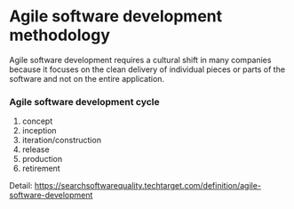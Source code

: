 # Agile software development methodology

Agile software development requires a cultural shift in many companies because it focuses on the clean delivery of individual pieces or parts of the software and not on the entire application.

### Agile software development cycle

1. concept
2. inception
3. iteration/construction
4. release
5. production
6. retirement

Detail: https://searchsoftwarequality.techtarget.com/definition/agile-software-development
